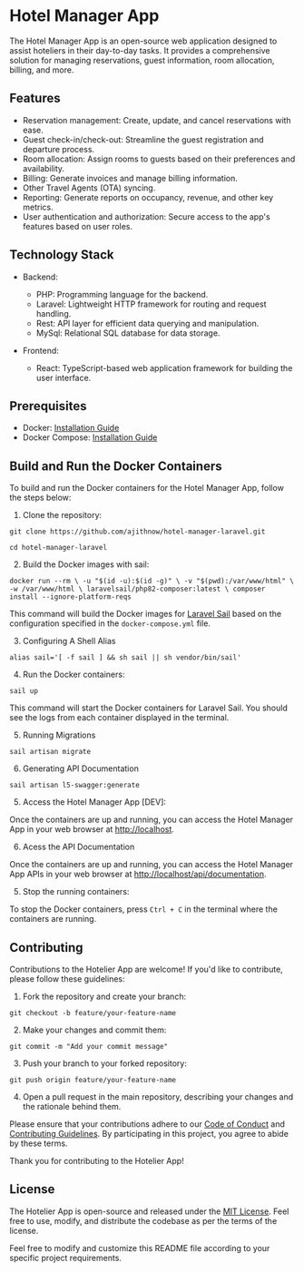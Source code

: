 # Hotel Manager App

The Hotel Manager App is an open-source web application designed to assist hoteliers in their day-to-day tasks. It provides a comprehensive solution for managing reservations, guest information, room allocation, billing, and more.

## Features

- Reservation management: Create, update, and cancel reservations with ease.
- Guest check-in/check-out: Streamline the guest registration and departure process.
- Room allocation: Assign rooms to guests based on their preferences and availability.
- Billing: Generate invoices and manage billing information.
- Other Travel Agents (OTA) syncing.
- Reporting: Generate reports on occupancy, revenue, and other key metrics.
- User authentication and authorization: Secure access to the app's features based on user roles.

## Technology Stack

- Backend:
  - PHP: Programming language for the backend.
  - Laravel: Lightweight HTTP framework for routing and request handling.
  - Rest: API layer for efficient data querying and manipulation.
  - MySql: Relational SQL database for data storage.

- Frontend:
  - React: TypeScript-based web application framework for building the user interface.

## Prerequisites

- Docker: [Installation Guide](https://docs.docker.com/get-docker/)
- Docker Compose: [Installation Guide](https://docs.docker.com/compose/install/)

## Build and Run the Docker Containers

To build and run the Docker containers for the Hotel Manager App, follow the steps below:

1. Clone the repository:

`git clone https://github.com/ajithnow/hotel-manager-laravel.git`

`cd hotel-manager-laravel`


2. Build the Docker images with sail:

`docker run --rm \
    -u "$(id -u):$(id -g)" \
    -v "$(pwd):/var/www/html" \
    -w /var/www/html \
    laravelsail/php82-composer:latest \
    composer install --ignore-platform-reqs`

This command will build the Docker images for [Laravel Sail](https://laravel.com/docs/10.x/sail) based on the configuration specified in the `docker-compose.yml` file.

3. Configuring A Shell Alias

`alias sail='[ -f sail ] && sh sail || sh vendor/bin/sail'`

4. Run the Docker containers:

`sail up`

This command will start the Docker containers for Laravel Sail. You should see the logs from each container displayed in the terminal.

5. Running Migrations

`sail artisan migrate`

6. Generating API Documentation

`sail artisan l5-swagger:generate`

5. Access the Hotel Manager App [DEV]:

Once the containers are up and running, you can access the Hotel Manager App in your web browser at [http://localhost](http://localhost).

6. Acess the API Documentation

Once the containers are up and running, you can access the Hotel Manager App APIs in your web browser at [http://localhost/api/documentation](http://localhost/api/documentation).

5. Stop the running containers:

To stop the Docker containers, press `Ctrl + C` in the terminal where the containers are running.


## Contributing

Contributions to the Hotelier App are welcome! If you'd like to contribute, please follow these guidelines:

1. Fork the repository and create your branch:

`git checkout -b feature/your-feature-name`

2. Make your changes and commit them:

`git commit -m "Add your commit message"`

3. Push your branch to your forked repository:

`git push origin feature/your-feature-name`

4. Open a pull request in the main repository, describing your changes and the rationale behind them.

Please ensure that your contributions adhere to our [Code of Conduct](docs/readme/CODE_OF_CONDUCT.md) and [Contributing Guidelines](docs/readme/CONTRIBUTING.md). By participating in this project, you agree to abide by these terms.

Thank you for contributing to the Hotelier App!

## License

The Hotelier App is open-source and released under the [MIT License](LICENSE). Feel free to use, modify, and distribute the codebase as per the terms of the license.

Feel free to modify and customize this README file according to your specific project requirements.
